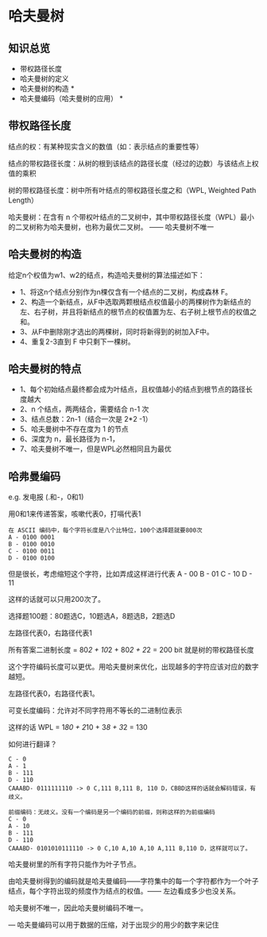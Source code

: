 # 哈夫曼树

## 知识总览

- 带权路径长度
- 哈夫曼树的定义
- 哈夫曼树的构造 *
- 哈夫曼编码（哈夫曼树的应用） *


## 带权路径长度

结点的权：有某种现实含义的数值（如：表示结点的重要性等）

结点的带权路径长度：从树的根到该结点的路径长度（经过的边数）与该结点上权值的乘积

树的带权路径长度：树中所有叶结点的带权路径长度之和（WPL, Weighted Path Length）

哈夫曼树：在含有 n 个带权叶结点的二叉树中，其中带权路径长度（WPL）最小的二叉树称为哈夫曼树，也称为最优二叉树。 —— 哈夫曼树不唯一

## 哈夫曼树的构造
给定n个权值为w1、w2的结点，构造哈夫曼树的算法描述如下：
- 1、将这n个结点分别作为n棵仅含有一个结点的二叉树，构成森林 F。
- 2、构造一个新结点，从F中选取两颗根结点权值最小的两棵树作为新结点的左、右子树，并且将新结点的根节点的权值置为左、右子树上根节点的权值之和。
- 3、从F中删除刚才选出的两棵树，同时将新得到的树加入F中。
- 4、重复2-3直到 F 中只剩下一棵树。

## 哈夫曼树的特点
- 1、每个初始结点最终都会成为叶结点，且权值越小的结点到根节点的路径长度越大
- 2、n 个结点，两两结合，需要结合 n-1 次
- 3、结点总数：2n-1（结合一次是 2*2 -1）
- 5、哈夫曼树中不存在度为 1 的节点
- 6、深度为 n，最长路径为 n-1，
- 7、哈夫曼树不唯一，但是WPL必然相同且为最优

## 哈弗曼编码

e.g. 发电报 (.和-，0和1)

用0和1来传递答案，咳嗽代表0，打嗝代表1

```
在 ASCII 编码中，每个字符长度是八个比特位，100个选择题就要800次
A - 0100 0001
B - 0100 0010
C - 0100 0011
D - 0100 0100
```

但是很长，考虑缩短这个字符，比如弄成这样进行代表
A - 00
B - 01
C - 10
D - 11

这样的话就可以只用200次了。

选择题100题：80题选C，10题选A，8题选B，2题选D

左路径代表0，右路径代表1

所有答案二进制长度 = 80*2 + 10*2 + 80*2 + 2*2 = 200 bit 就是树的带权路径长度

这个字符编码长度可以更优。用哈夫曼树来优化，出现越多的字符应该对应的数字越短。

左路径代表0，右路径代表1。

可变长度编码：允许对不同字符用不等长的二进制位表示

这样的话 WPL = 1*80 + 2*10 + 3*8 +  3*2 = 130

如何进行翻译？

``` 这样虽然短，但是有歧义！
C - 0
A - 1
B - 111
D - 110
CAAABD- 0111111110 -> 0 C,111 B,111 B, 110 D，CBBD这样的话就会解码错误，有歧义。
```

```
前缀编码：无歧义。没有一个编码是另一个编码的前缀，则称这样的为前缀编码
C - 0
A - 10
B - 111
D - 110
CAAABD- 0101010111110 -> 0 C,10 A,10 A,10 A,111 B,110 D，这样就可以了。
```

哈夫曼树里的所有字符只能作为叶子节点。

由哈夫曼树得到的编码就是哈夫曼编码——字符集中的每一个字符都作为一个叶子结点，每个字符出现的频度作为结点的权值。—— 左边看成多少也没关系。

哈夫曼树不唯一，因此哈夫曼树编码不唯一。

— 哈夫曼编码可以用于数据的压缩，对于出现少的用少的数字来记住